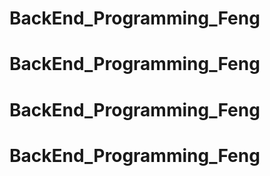 # BackEnd_Programming_Feng
# BackEnd_Programming_Feng
# BackEnd_Programming_Feng
# BackEnd_Programming_Feng
